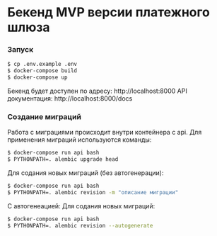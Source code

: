 # Бекенд MVP версии платежного шлюза

### Запуск
```bash
$ cp .env.example .env
$ docker-compose build
$ docker-compose up
```

Бекенд будет доступен по адресу: http://localhost:8000
API документация: http://localhost:8000/docs

### Создание миграций
Работа с миграциями происходит внутри контейнера с api. Для применения миграций используются команды:
```bash
$ docker-compose run api bash
$ PYTHONPATH=. alembic upgrade head
```

Для содания новых миграций (без автогенерации):
```bash
$ docker-compose run api bash
$ PYTHONPATH=. alembic revision -m "описание миграции"
```
С автогенеацией:
Для содания новых миграций:
```bash
$ docker-compose run api bash
$ PYTHONPATH=. alembic revision --autogenerate
```
